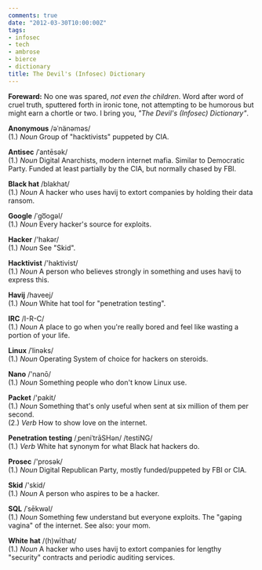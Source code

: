 ```yaml
---
comments: true
date: "2012-03-30T10:00:00Z"
tags:
- infosec
- tech
- ambrose
- bierce
- dictionary
title: The Devil's (Infosec) Dictionary
---
```


**Foreward:** No one was spared, *not even the children*. Word after word of
cruel truth, sputtered forth in ironic tone, not attempting to be humorous but
might earn a chortle or two. I bring you, _"The Devil's (Infosec) Dictionary"_.

**Anonymous** /əˈnänəməs/  
(1.) *Noun* Group of "hacktivists" puppeted by CIA.  

**Antisec** /ˈantēsək/  
(1.) *Noun* Digital Anarchists, modern internet mafia. Similar to Democratic
Party. Funded at least partially by the CIA, but normally chased by FBI.  

**Black hat** /blakhat/  
(1.) *Noun* A hacker who uses havij to extort companies by holding their data
ransom.  

**Google** /ˈgo͞ogəl/  
(1.) *Noun* Every hacker's source for exploits.  

**Hacker** /'hakər/  
(1.) *Noun* See "Skid".  

**Hacktivist** /'haktivist/  
(1.) *Noun* A person who believes strongly in something and uses havij to
express this.  

**Havij** /haveej/  
(1.) *Noun* White hat tool for "penetration testing".  

**IRC** /I-R-C/  
(1.) *Noun* A place to go when you're really bored and feel like wasting a
portion of your life.  

**Linux** /ˈlinəks/  
(1.) *Noun* Operating System of choice for hackers on steroids.  

**Nano** /'nanō/  
(1.) *Noun* Something people who don't know Linux use.  

**Packet** /'pakit/  
(1.) *Noun* Something that's only useful when sent at six million of them per
second.  
(2.) *Verb* How to show love on the internet.  

**Penetration testing** /ˌpeniˈtrāSHən/ /testiNG/  
(1.) *Verb* White hat synonym for what Black hat hackers do.  

**Prosec** /'prosək/  
(1.) *Noun* Digital Republican Party, mostly funded/puppeted by FBI or CIA.  

**Skid** /'skid/  
(1.) *Noun* A person who aspires to be a hacker.  

**SQL** /ˈsēkwəl/  
(1.) *Noun* Something few understand but everyone exploits. The "gaping vagina"
of the internet. See also: your mom.  

**White hat** /(h)wīthat/  
(1.) *Noun* A hacker who uses havij to extort companies for lengthy "security"
contracts and periodic auditing services.  
